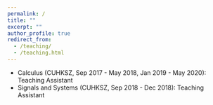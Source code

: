 ```yaml
---
permalink: /
title: ""
excerpt: ""
author_profile: true
redirect_from: 
  - /teaching/
  - /teaching.html
---
```



<!-- # About Me -->
* Calculus (CUHKSZ, Sep 2017 - May 2018, Jan 2019 - May 2020): Teaching Assistant
* Signals and Systems (CUHKSZ, Sep 2018 - Dec 2018): Teaching Assistant
<!-- # Education Experience -->

<!-- # Academic Services
* Conference Reviewer: AAAI 2019, AAAI 2020, ICML 2020 (top reviewer award), NeurIPS 2020, AAAI 2021, ICLR 2021, AISTATS 2021, ICRA 2021, ICML 2021, NeurIPS 2021, ICLR 2022, AISTATS 2022, AAAI 2022, ICML 2022, NeurIPS 2022.
* Journal Reviewer: Journal of Artificial Intelligence Research (JAIR), IEEE Robotics and Automation Letters (RA-L), Journal of Machine Learning Research (JMLR), Machine Learning - Springer, Transactions of Machine Learning Research (TMLR). -->
